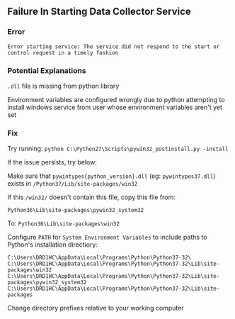 ## Failure In Starting Data Collector Service

### Error

`Error starting service: The service did not respond to the start or control request in a timely fashion`

### Potential Explanations

`.dll` file is missing from python library

Environment variables are configured wrongly due to python attempting to install windows service from user whose environment variables aren't yet set

### Fix

Try running: `python C:\Python27\Scripts\pywin32_postinstall.py -install`

If the issue persists, try below: <br/>

Make sure that `pywintypes{python_version}.dll` (eg: `pywintypes37.dll`) exists in `/Python37/Lib/site-packages/win32`

If this `/win32/` doesn't contain this file, copy this file from:

`Python36\Lib\site-packages\pywin32_system32`

To: `Python36\Lib\site-packages\win32`

Configure `PATH` for `System Environment Variables` to include paths to Python's installation directiory:


```
C:\Users\DRD1HC\AppData\Local\Programs\Python\Python37-32\
C:\Users\DRD1HC\AppData\Local\Programs\Python\Python37-32\Lib\site-packages\win32
C:\Users\DRD1HC\AppData\Local\Programs\Python\Python37-32\Lib\site-packages\pywin32_system32
C:\Users\DRD1HC\AppData\Local\Programs\Python\Python37-32\Lib\site-packages
```

Change directory prefixes relative to your working computer